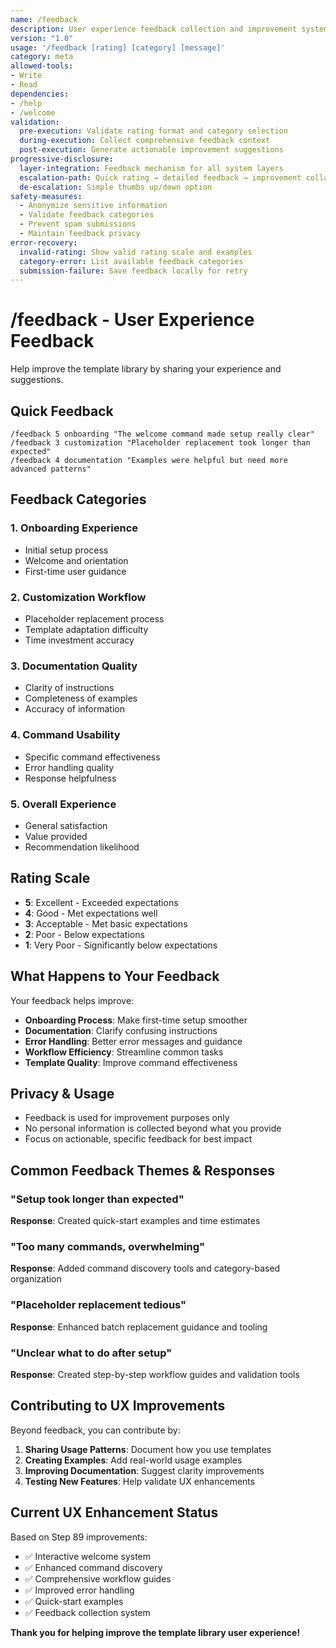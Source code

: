 ```yaml
---
name: /feedback
description: User experience feedback collection and improvement system (v1.0)
version: "1.0"
usage: '/feedback [rating] [category] [message]'
category: meta
allowed-tools:
- Write
- Read
dependencies:
- /help
- /welcome
validation:
  pre-execution: Validate rating format and category selection
  during-execution: Collect comprehensive feedback context
  post-execution: Generate actionable improvement suggestions
progressive-disclosure:
  layer-integration: Feedback mechanism for all system layers
  escalation-path: Quick rating → detailed feedback → improvement collaboration
  de-escalation: Simple thumbs up/down option
safety-measures:
  - Anonymize sensitive information
  - Validate feedback categories
  - Prevent spam submissions
  - Maintain feedback privacy
error-recovery:
  invalid-rating: Show valid rating scale and examples
  category-error: List available feedback categories
  submission-failure: Save feedback locally for retry
---
```


# /feedback - User Experience Feedback

Help improve the template library by sharing your experience and suggestions.

## Quick Feedback
```
/feedback 5 onboarding "The welcome command made setup really clear"
/feedback 3 customization "Placeholder replacement took longer than expected"
/feedback 4 documentation "Examples were helpful but need more advanced patterns"
```

## Feedback Categories

### 1. Onboarding Experience
- Initial setup process
- Welcome and orientation
- First-time user guidance

### 2. Customization Workflow  
- Placeholder replacement process
- Template adaptation difficulty
- Time investment accuracy

### 3. Documentation Quality
- Clarity of instructions
- Completeness of examples
- Accuracy of information

### 4. Command Usability
- Specific command effectiveness
- Error handling quality
- Response helpfulness

### 5. Overall Experience
- General satisfaction
- Value provided
- Recommendation likelihood

## Rating Scale
- **5**: Excellent - Exceeded expectations
- **4**: Good - Met expectations well  
- **3**: Acceptable - Met basic expectations
- **2**: Poor - Below expectations
- **1**: Very Poor - Significantly below expectations

## What Happens to Your Feedback

Your feedback helps improve:
- **Onboarding Process**: Make first-time setup smoother
- **Documentation**: Clarify confusing instructions
- **Error Handling**: Better error messages and guidance
- **Workflow Efficiency**: Streamline common tasks
- **Template Quality**: Improve command effectiveness

## Privacy & Usage
- Feedback is used for improvement purposes only
- No personal information is collected beyond what you provide
- Focus on actionable, specific feedback for best impact

## Common Feedback Themes & Responses

### "Setup took longer than expected"
**Response**: Created quick-start examples and time estimates

### "Too many commands, overwhelming"
**Response**: Added command discovery tools and category-based organization

### "Placeholder replacement tedious"
**Response**: Enhanced batch replacement guidance and tooling

### "Unclear what to do after setup"
**Response**: Created step-by-step workflow guides and validation tools

## Contributing to UX Improvements

Beyond feedback, you can contribute by:
1. **Sharing Usage Patterns**: Document how you use templates
2. **Creating Examples**: Add real-world usage examples
3. **Improving Documentation**: Suggest clarity improvements
4. **Testing New Features**: Help validate UX enhancements

## Current UX Enhancement Status

Based on Step 89 improvements:
- ✅ Interactive welcome system
- ✅ Enhanced command discovery
- ✅ Comprehensive workflow guides
- ✅ Improved error handling
- ✅ Quick-start examples
- ✅ Feedback collection system

**Thank you for helping improve the template library user experience!**
